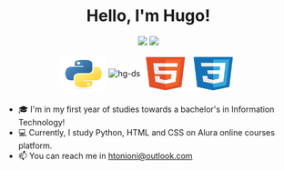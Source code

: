 <div align="center">
  <h1> Hello, I'm Hugo! </h1>
  
  <img src="https://readme-stats-hg-yaa7.vercel.app/api?username=htonioni&hide_title=true&hide_border=true&show_icons=true&theme=vision-friendly-dark&include_all_commits=true&count_private=true" />

  <img src="https://readme-stats-hg-yaa7.vercel.app/api/top-langs/?username=htonioni&hide=Jupyter%20Notebook&langs_count=8&layout=compact&hide_border=true&theme=vision-friendly-dark&" />  

</div>

<div style="display: inline_block", align="center"><br>
<img align="center" alt="hg-Python" height="60" width="80" src="https://raw.githubusercontent.com/devicons/devicon/master/icons/python/python-original.svg">
<img align="center" alt="hg-ds" height="60" width="80" src="https://cdn.jsdelivr.net/gh/devicons/devicon/icons/mysql/mysql-plain-wordmark.svg">
<img align="center" alt="hg-HTML" height="60" width="80" src="https://github.com/devicons/devicon/blob/master/icons/html5/html5-original.svg">
<img align="center" alt="hg-css" height="60" width="80" src="https://github.com/devicons/devicon/blob/master/icons/css3/css3-original.svg">

</div>  

###
- 🎓 I'm in my first year of studies towards a bachelor's in Information Technology!
- 💻 Currently, I study Python, HTML and CSS on Alura online courses platform.
- 📫 You can reach me in htonioni@outlook.com
